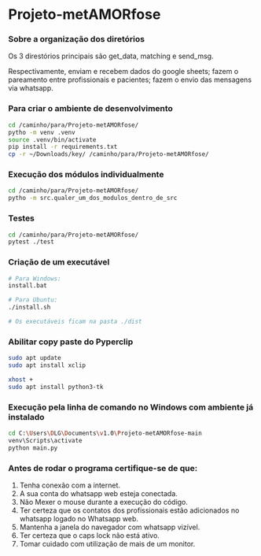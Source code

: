 # Projeto-metAMORfose

### Sobre a organização dos diretórios
Os 3 direstórios principais são get_data, matching e send_msg.

Respectivamente, enviam e recebem dados do google sheets; fazem o pareamento entre profissionais e pacientes; fazem o envio das mensagens via whatsapp.


### Para criar o ambiente de desenvolvimento
```bash
cd /caminho/para/Projeto-metAMORfose/
pytho -m venv .venv
source .venv/bin/activate
pip install -r requirements.txt
cp -r ~/Downloads/key/ /caminho/para/Projeto-metAMORfose/
```

### Execução dos módulos individualmente 
```bash
cd /caminho/para/Projeto-metAMORfose/
pytho -m src.qualer_um_dos_modulos_dentro_de_src
```

### Testes
```bash
cd /caminho/para/Projeto-metAMORfose/
pytest ./test
```

### Criação de um executável
```bash
# Para Windows:
install.bat

# Para Ubuntu:
./install.sh

# Os executáveis ficam na pasta ./dist
```

### Abilitar copy paste do Pyperclip
```bash
sudo apt update
sudo apt install xclip

xhost +
sudo apt install python3-tk
```


### Execução pela linha de comando no Windows com ambiente já instalado
```bash
cd C:\Users\DLG\Documents\v1.0\Projeto-metAMORfose-main
venv\Scripts\activate
python main.py
```

### Antes de rodar o programa certifique-se de que:
1. Tenha conexão com a internet.
2. A sua conta do whatsapp web esteja conectada.
3. Não Mexer o mouse durante a execução do código.
4. Ter certeza que os contatos dos profissionais estão adicionados no whatsapp logado no Whatsapp web.
5. Mantenha a janela do navegador com whatsapp vizível.
6. Ter certeza que o caps lock não está ativo.
7. Tomar cuidado com utilização de mais de um monitor.
